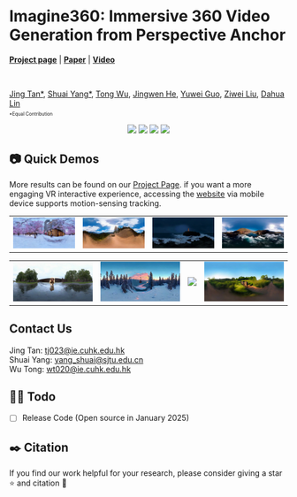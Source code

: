 # Imagine360: Immersive 360 Video Generation from Perspective Anchor


[**Project page**](https://ys-imtech.github.io/projects/Imagine360/) | [**Paper**](https://arxiv.org/abs/2408.13252) | [**Video**](https://www.youtube.com/watch?v=oeGw8GN4yJc)



</br>

[Jing Tan*](https://sparkstj.github.io/), 
[Shuai Yang*](https://ys-imtech.github.io/), 
[Tong Wu](https://wutong16.github.io/), 
[Jingwen He](https://scholar.google.com/citations?user=GUxrycUAAAAJ&hl=zh-CN), 
[Yuwei Guo](https://guoyww.github.io/), 
[Ziwei Liu](https://liuziwei7.github.io/), 
[Dahua Lin](http://dahua.me/)

<p style="font-size: 0.6em; margin-top: -1em">*Equal Contribution</p>



<p align="center">
<a href="https://arxiv.org/abs/2408.13252"><img src="https://img.shields.io/badge/arXiv-Paper-<color>"></a>
<a href="https://ys-imtech.github.io/projects/Imagine360/"><img src="https://img.shields.io/badge/Project-Website-red"></a>
<a href="https://www.youtube.com/watch?v=oeGw8GN4yJc"><img src="https://img.shields.io/static/v1?label=Demo&message=Video&color=orange"></a>
<a href="" target='_blank'>
<img src="https://visitor-badge.laobi.icu/badge?page_id=YS-IMTech.Imagine360" />
</a>
</p>


## 📷 Quick Demos
More results can be found on our [Project Page](https://ys-imtech.github.io/projects/Imagine360/). if you want a more engaging VR interactive experience, accessing the [website](https://ys-imtech.github.io/projects/Imagine360/) via mobile device supports motion-sensing tracking.



<table class="center">
    <tr>
    <td><img src="assets/case1.gif"></td>
    <td><img src="assets/case2.gif"></td>
    <td><img src="assets/case3.gif"></td>
    <td><img src="assets/case4.gif"></td>
    </tr>
</table>
<!-- <p style="margin-left: 2em; margin-top: -1em">Model：<a href="https://civitai.com/models/30240/toonyou">ToonYou</a><p> -->

<table>
    <tr>
    <td><img src="assets/case5.gif"></td>
    <td><img src="assets/case6.gif"></td>
    <td><img src="assets/case7.gif"></td>
    <td><img src="assets/case8.gif"></td>
    </tr>
</table>


## Contact Us
Jing Tan: [tj023@ie.cuhk.edu.hk](mailto:tj023@ie.cuhk.edu.hk)  
Shuai Yang: [yang_shuai@sjtu.edu.cn](mailto:yang_shuai@sjtu.edu.cn)  
Wu Tong: [wt020@ie.cuhk.edu.hk](mailto:wt020@ie.cuhk.edu.hk)  

## 👨‍💻 Todo
- [ ] Release Code (Open source in January 2025)

## ✒️ Citation
If you find our work helpful for your research, please consider giving a star ⭐ and citation 📝

<!-- ```bibtex
@article{yang2024layerpano3d,
  title={LayerPano3D: Layered 3D Panorama for Hyper-Immersive Scene Generation},
  author={Yang, Shuai and Tan, Jing and Zhang, Mengchen and Wu, Tong and Li, Yixuan and Wetzstein, Gordon and Liu, Ziwei and Lin, Dahua},
  journal={arXiv preprint arXiv:2408.13252},
  year={2024}
}
``` -->